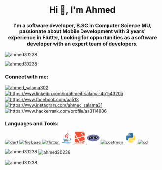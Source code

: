 <h1 align="center">Hi 👋, I'm Ahmed</h1>
<h3 align="center">I'm a software developer, B.SC in Computer Science MU, passionate about Mobile Development with 3 years' experience in Flutter, Looking for opportunities as a software developer with an expert team of developers.</h3>

<p align="left"> <img src="https://komarev.com/ghpvc/?username=ahmed30238&label=Profile%20views&color=0e75b6&style=flat" alt="ahmed30238" /> </p>

<p align="left"> <a href="https://github.com/ryo-ma/github-profile-trophy"><img src="https://github-profile-trophy.vercel.app/?username=ahmed30238" alt="ahmed30238" /></a> </p>

<h3 align="left">Connect with me:</h3>
<p align="left">
<a href="https://twitter.com/ahmed_salama302" target="blank"><img align="center" src="https://raw.githubusercontent.com/rahuldkjain/github-profile-readme-generator/master/src/images/icons/Social/twitter.svg" alt="ahmed_salama302" height="30" width="40" /></a>
<a href="https://linkedin.com/in/https://www.linkedin.com/in/ahmed-salama-4b1a4320a" target="blank"><img align="center" src="https://raw.githubusercontent.com/rahuldkjain/github-profile-readme-generator/master/src/images/icons/Social/linked-in-alt.svg" alt="https://www.linkedin.com/in/ahmed-salama-4b1a4320a" height="30" width="40" /></a>
<a href="https://fb.com/https://www.facebook.com/aa513" target="blank"><img align="center" src="https://raw.githubusercontent.com/rahuldkjain/github-profile-readme-generator/master/src/images/icons/Social/facebook.svg" alt="https://www.facebook.com/aa513" height="30" width="40" /></a>
<a href="https://instagram.com/https://www.instagram.com/ahmed_salama31" target="blank"><img align="center" src="https://raw.githubusercontent.com/rahuldkjain/github-profile-readme-generator/master/src/images/icons/Social/instagram.svg" alt="https://www.instagram.com/ahmed_salama31" height="30" width="40" /></a>
<a href="https://www.hackerrank.com/https://www.hackerrank.com/profile/as3114886" target="blank"><img align="center" src="https://raw.githubusercontent.com/rahuldkjain/github-profile-readme-generator/master/src/images/icons/Social/hackerrank.svg" alt="https://www.hackerrank.com/profile/as3114886" height="30" width="40" /></a>
</p>

<h3 align="left">Languages and Tools:</h3>
<p align="left"> <a href="https://dart.dev" target="_blank" rel="noreferrer"> <img src="https://www.vectorlogo.zone/logos/dartlang/dartlang-icon.svg" alt="dart" width="40" height="40"/> </a> <a href="https://firebase.google.com/" target="_blank" rel="noreferrer"> <img src="https://www.vectorlogo.zone/logos/firebase/firebase-icon.svg" alt="firebase" width="40" height="40"/> </a> <a href="https://flutter.dev" target="_blank" rel="noreferrer"> <img src="https://www.vectorlogo.zone/logos/flutterio/flutterio-icon.svg" alt="flutter" width="40" height="40"/> </a> <a href="https://www.java.com" target="_blank" rel="noreferrer"> <img src="https://raw.githubusercontent.com/devicons/devicon/master/icons/java/java-original.svg" alt="java" width="40" height="40"/> </a> <a href="https://laravel.com/" target="_blank" rel="noreferrer"> <img src="https://raw.githubusercontent.com/devicons/devicon/master/icons/laravel/laravel-plain-wordmark.svg" alt="laravel" width="40" height="40"/> </a> <a href="https://www.php.net" target="_blank" rel="noreferrer"> <img src="https://raw.githubusercontent.com/devicons/devicon/master/icons/php/php-original.svg" alt="php" width="40" height="40"/> </a> <a href="https://postman.com" target="_blank" rel="noreferrer"> <img src="https://www.vectorlogo.zone/logos/getpostman/getpostman-icon.svg" alt="postman" width="40" height="40"/> </a> <a href="https://www.python.org" target="_blank" rel="noreferrer"> <img src="https://raw.githubusercontent.com/devicons/devicon/master/icons/python/python-original.svg" alt="python" width="40" height="40"/> </a> <a href="https://www.adobe.com/products/xd.html" target="_blank" rel="noreferrer"> <img src="https://cdn.worldvectorlogo.com/logos/adobe-xd.svg" alt="xd" width="40" height="40"/> </a> </p>

<p><img align="left" src="https://github-readme-stats.vercel.app/api/top-langs?username=ahmed30238&show_icons=true&locale=en&layout=compact" alt="ahmed30238" /></p>

<p>&nbsp;<img align="center" src="https://github-readme-stats.vercel.app/api?username=ahmed30238&show_icons=true&locale=en" alt="ahmed30238" /></p>

<p><img align="center" src="https://github-readme-streak-stats.herokuapp.com/?user=ahmed30238&" alt="ahmed30238" /></p>
